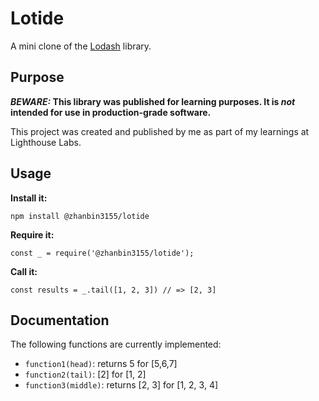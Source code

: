 # Lotide

A mini clone of the [Lodash](https://lodash.com) library.

## Purpose

**_BEWARE:_ This library was published for learning purposes. It is _not_ intended for use in production-grade software.**

This project was created and published by me as part of my learnings at Lighthouse Labs. 

## Usage

**Install it:**

`npm install @zhanbin3155/lotide`

**Require it:**

`const _ = require('@zhanbin3155/lotide');`

**Call it:**

`const results = _.tail([1, 2, 3]) // => [2, 3]`

## Documentation

The following functions are currently implemented:

* `function1(head)`: returns 5 for [5,6,7]
* `function2(tail)`: [2] for [1, 2]
* `function3(middle)`: returns [2, 3] for [1, 2, 3, 4]
